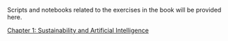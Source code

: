 Scripts and notebooks related to the exercises in the book will be provided here.

[Chapter 1: Sustainability and Artificial Intelligence](../notebooks/chapter-1.ipynb)
